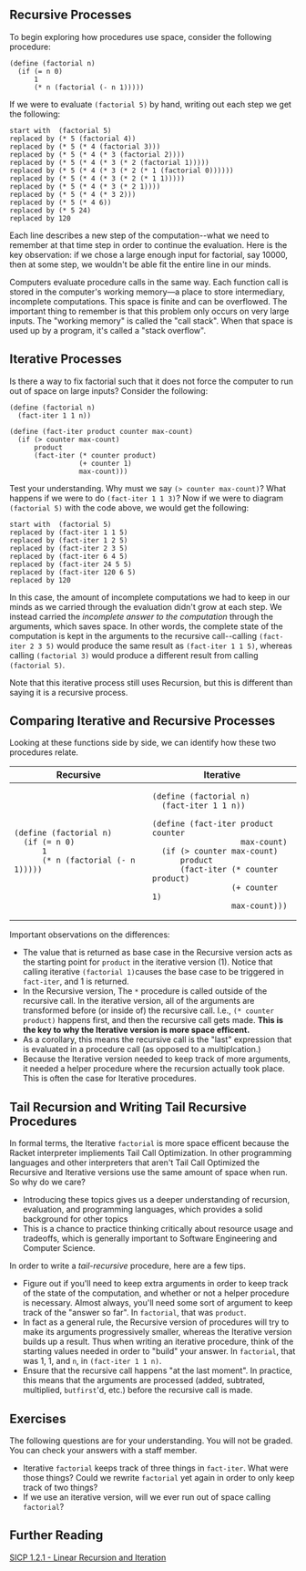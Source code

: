 ## Recursive Processes

To begin exploring how procedures use space, consider the following procedure:

```
(define (factorial n)
  (if (= n 0)
      1
      (* n (factorial (- n 1)))))
```

If we were to evaluate `(factorial 5)` by hand, writing out each step we get the following:

```
start with  (factorial 5)
replaced by (* 5 (factorial 4))
replaced by (* 5 (* 4 (factorial 3)))
replaced by (* 5 (* 4 (* 3 (factorial 2))))
replaced by (* 5 (* 4 (* 3 (* 2 (factorial 1)))))
replaced by (* 5 (* 4 (* 3 (* 2 (* 1 (factorial 0))))))
replaced by (* 5 (* 4 (* 3 (* 2 (* 1 1)))))
replaced by (* 5 (* 4 (* 3 (* 2 1))))
replaced by (* 5 (* 4 (* 3 2)))
replaced by (* 5 (* 4 6))
replaced by (* 5 24)
replaced by 120
```

Each line describes a new step of the computation--what we need to remember at that time step in order to continue the evaluation. Here is the key observation: if we chose a large enough input for factorial, say 10000, then at some step, we wouldn't be able fit the entire line in our minds.

Computers evaluate procedure calls in the same way. Each function call is stored in the computer's working memory—a place to store intermediary, incomplete computations. This space is finite and can be overflowed. The important thing to remember is that this problem only occurs on very large inputs. The "working memory" is called the "call stack". When that space is used up by a program, it's called a "stack overflow".


## Iterative Processes
Is there a way to fix factorial such that it does not force the computer to run out of space on large inputs? Consider the following:

```
(define (factorial n)
  (fact-iter 1 1 n))

(define (fact-iter product counter max-count)
  (if (> counter max-count)
      product
      (fact-iter (* counter product)
                 (+ counter 1)
                 max-count)))
```

Test your understanding. Why must we say `(> counter max-count)`? What happens if we were to do `(fact-iter 1 1 3)`?
Now if we were to diagram `(factorial 5)` with the code above, we would get the following:

```
start with  (factorial 5)
replaced by (fact-iter 1 1 5)
replaced by (fact-iter 1 2 5)
replaced by (fact-iter 2 3 5)
replaced by (fact-iter 6 4 5)
replaced by (fact-iter 24 5 5)
replaced by (fact-iter 120 6 5)
replaced by 120
```

In this case, the amount of incomplete computations we had to keep in our minds as we carried through the evaluation didn't grow at each step. We instead carried the *incomplete answer to the computation* through the arguments, which saves space. In other words, the complete state of the computation is kept in the arguments to the recursive call--calling `(fact-iter 2 3 5)` would produce the same result as `(fact-iter 1 1 5)`, whereas calling `(factorial 3)` would produce a different result from calling `(factorial 5)`.

Note that this iterative process still uses Recursion, but this is different than saying it is a recursive process.

## Comparing Iterative and Recursive Processes
Looking at these functions side by side, we can identify how these two procedures relate.
<table>
  <thead>
    <tr>
      <th>Recursive</th>
      <th>Iterative</th>
    </tr>
  </thead>
  <tbody>
<tr>
  <td>

```
(define (factorial n)
  (if (= n 0)
      1
      (* n (factorial (- n 1)))))
```

  </td>
  <td>

```
(define (factorial n)
  (fact-iter 1 1 n))

(define (fact-iter product counter 
                   max-count)
  (if (> counter max-count)
      product
      (fact-iter (* counter product)
                 (+ counter 1)
                 max-count)))
```

  </td>
</tr>
</tbody>
</table>

Important observations on the differences:

- The value that is returned as  base case in the Recursive version acts as the starting point for `product` in the iterative version (1). Notice that calling iterative `(factorial 1)`causes the base case to be triggered in `fact-iter`, and 1 is returned.
- In the Recursive version, The `*` procedure is called outside of the recursive call. In the iterative version, all of the arguments are transformed before (or inside of) the recursive call. I.e., `(* counter product)` happens first, and then the recursive call gets made. **This is the key to why the Iterative version is more space efficent.**
- As a corollary, this means the recursive call is the "last" expression that is evaluated in a procedure call (as opposed to a multiplcation.)
- Because the Iterative version needed to keep track of more arguments, it needed a helper procedure where the recursion actually took place. This is often the case for Iterative procedures.

## Tail Recursion and Writing Tail Recursive Procedures
In formal terms, the Iterative `factorial` is more space efficent because the Racket interpreter impliements Tail Call Optimization. In other programming languages and other interpreters that aren't Tail Call Optimized the Recursive and Iterative versions use the same amount of space when run. So why do we care?

- Introducing these topics gives us a deeper understanding of recursion, evaluation, and programming languages, which provides a solid background for other topics
- This is a chance to practice thinking critically about resource usage and tradeoffs, which is generally important to Software Engineering and Computer Science.

In order to write a *tail-recursive* procedure, here are a few tips.

- Figure out if you'll need to keep extra arguments in order to keep track of the state of the computation, and whether or not a helper procedure is necessary. Almost always, you'll need some sort of argument to keep track of the "answer so far". In `factorial`, that was `product`.
- In fact as a general rule, the Recursive version of procedures will try to make its arguments progressively smaller, whereas the Iterative version builds up a result. Thus when writing an iterative procedure, think of the starting values needed in order to "build" your answer. In `factorial`, that was 1, 1, and `n`, in `(fact-iter 1 1 n)`.
- Ensure that the recursive call happens "at the last moment". In practice, this means that the arguments are processed (added, subtrated, multiplied, `butfirst`'d, etc.) before the recursive call is made.

## Exercises
The following questions are for your understanding. You will not be graded. You can check your answers with a staff member.

- Iterative `factorial` keeps track of three things in `fact-iter`. What were those things? Could we rewrite `factorial` yet again in order to only keep track of two things?
- If we use an iterative version, will we ever run out of space calling `factorial`?

## Further Reading
[SICP 1.2.1 - Linear Recursion and Iteration](https://mitpress.mit.edu/sicp/full-text/book/book-Z-H-11.html#%_sec_1.2.1)
